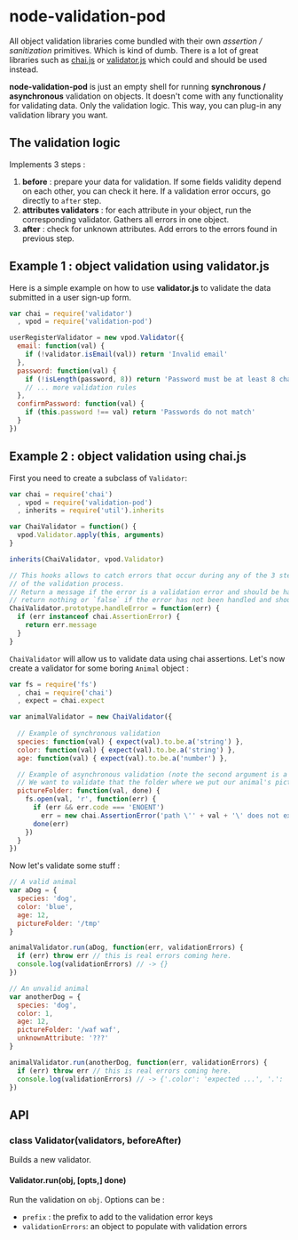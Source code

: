 node-validation-pod
=====================

All object validation libraries come bundled with their own *assertion / sanitization* primitives. Which is kind of dumb. There is a lot of great libraries such as [chai.js](http://chaijs.com) or [validator.js](https://github.com/chriso/validator.js) which could and should be used instead.

**node-validation-pod** is just an empty shell for running **synchronous / asynchronous** validation on objects. It doesn't come with any functionality for validating data. Only the validation logic. This way, you can plug-in any validation library you want.


The validation logic
----------------------

Implements 3 steps :

1. **before** : prepare your data for validation. If some fields validity depend on each other, you can check it here. If a validation error occurs, go directly to `after` step.
2. **attributes validators** : for each attribute in your object, run the corresponding validator. Gathers all errors in one object.
3. **after** : check for unknown attributes. Add errors to the errors found in previous step.


Example 1 : object validation using validator.js
---------------------------------------------------

Here is a simple example on how to use **validator.js** to validate the data submitted in a user sign-up form.

```javascript
var chai = require('validator')
  , vpod = require('validation-pod')

userRegisterValidator = new vpod.Validator({
  email: function(val) { 
    if (!validator.isEmail(val)) return 'Invalid email' 
  },
  password: function(val) { 
    if (!isLength(password, 8)) return 'Password must be at least 8 characters!'
    // ... more validation rules  
  },
  confirmPassword: function(val) { 
    if (this.password !== val) return 'Passwords do not match'
  }
})

```


Example 2 : object validation using chai.js
----------------------------------------------

First you need to create a subclass of `Validator`:

```javascript
var chai = require('chai')
  , vpod = require('validation-pod')
  , inherits = require('util').inherits

var ChaiValidator = function() {
  vpod.Validator.apply(this, arguments)
}

inherits(ChaiValidator, vpod.Validator)

// This hooks allows to catch errors that occur during any of the 3 steps
// of the validation process.
// Return a message if the error is a validation error and should be handled,
// return nothing or `false` if the error has not been handled and should be thrown. 
ChaiValidator.prototype.handleError = function(err) {
  if (err instanceof chai.AssertionError) {
    return err.message
  }
}
```

`ChaiValidator` will allow us to validate data using chai assertions. Let's now create a validator for some boring `Animal` object :

```javascript
var fs = require('fs')
  , chai = require('chai')
  , expect = chai.expect

var animalValidator = new ChaiValidator({
  
  // Example of synchronous validation
  species: function(val) { expect(val).to.be.a('string') },
  color: function(val) { expect(val).to.be.a('string') },
  age: function(val) { expect(val).to.be.a('number') },

  // Example of asynchronous validation (note the second argument is a `done` callback)
  // We want to validate that the folder where we put our animal's pictures exists.
  pictureFolder: function(val, done) {
    fs.open(val, 'r', function(err) {
      if (err && err.code === 'ENOENT')
        err = new chai.AssertionError('path \'' + val + '\' does not exist')
      done(err)
    })
  }
})
```

Now let's validate some stuff :

```javascript
// A valid animal
var aDog = {
  species: 'dog',
  color: 'blue',
  age: 12,
  pictureFolder: '/tmp'
}

animalValidator.run(aDog, function(err, validationErrors) {
  if (err) throw err // this is real errors coming here.
  console.log(validationErrors) // -> {}
})
```

```javascript
// An unvalid animal
var anotherDog = {
  species: 'dog',
  color: 1,
  age: 12,
  pictureFolder: '/waf waf',
  unknownAttribute: '???'
}

animalValidator.run(anotherDog, function(err, validationErrors) {
  if (err) throw err // this is real errors coming here.
  console.log(validationErrors) // -> {'.color': 'expected ...', '.': 'unknownAttribute': '...', ...}
})
```


API
-----

### class Validator(validators, beforeAfter)

Builds a new validator.


#### Validator.run(obj, [opts,] done)

Run the validation on `obj`. Options can be :

  - `prefix` : the prefix to add to the validation error keys
  - `validationErrors`: an object to populate with validation errors  
